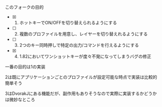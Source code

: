 このフォークの目的
- [x] 1. ホットキーでON/OFFを切り替えられるようにする
- [ ] 2. 複数のプロファイルを用意し、レイヤーを切り替えれるようにする
- [ ] 3. 2つのキー同時押しで特定の出力/コマンドを行えるようにする
- [x] 4. 1.82においてワンショットキーが度々不発になってしまうバグの修正

一番の目的は1の実装

2は既にアプリケーションごとのプロファイルが設定可能な時点で実装は比較的簡単そう

3はDvorakJにある機能だが、副作用もありそうなので実際に実装するかどうかは微妙なところ

